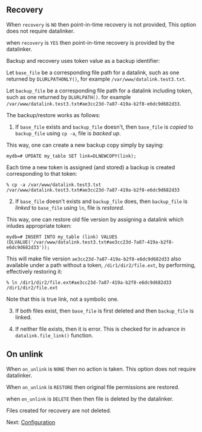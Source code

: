 Recovery
--------

When `recovery` is `NO` then point-in-time recovery is not provided,
This option does not require datalinker.

when `recovery` is `YES` then point-in-time recovery is provided by the datalinker.

Backup and recovery uses token value as a backup identifier:

Let `base_file` be a corresponding file path for a datalink, 
such as one returned by `DLURLPATHONLY()`,
for example `/var/www/datalink.test3.txt`.

Let `backup_file` be a corresponding file path for a datalink including token, 
such as one returned by `DLURLPATH()`.
for example `/var/www/datalink.test3.txt#ae3cc23d-7a87-419a-b2f8-e6dc9d682d33`.

The backup/restore works as follows:

1. If `base_file` exists and `backup_file` doesn't, then `base_file` is *copied* to `backup_file` using `cp -a`, file is *backed up*.

This way, one can create a new backup copy simply by saying:

    mydb=# UPDATE my_table SET link=DLNEWCOPY(link);

Each time a new token is assigned (and stored) a backup is created corresponding to that token:

    % cp -a /var/www/datalink.test3.txt /var/www/datalink.test3.txt#ae3cc23d-7a87-419a-b2f8-e6dc9d682d33

2. If `base_file` doesn't exists and `backup_file` does, then `backup_file` is *linked* to `base_file` using `ln`, file is *restored*.

This way, one can restore old file version by assigning a datalink which inludes appropriate token:

    mydb=# INSERT INTO my_table (link) VALUES (DLVALUE('/var/www/datalink.test3.txt#ae3cc23d-7a87-419a-b2f8-e6dc9d682d33'));

This will make file version `ae3cc23d-7a87-419a-b2f8-e6dc9d682d33` also available under a path without a token, `/dir1/dir2/file.ext`,
by performing, effectively restoring it:

    % ln /dir1/dir2/file.ext#ae3cc23d-7a87-419a-b2f8-e6dc9d682d33 /dir1/dir2/file.ext

Note that this is true link, not a symbolic one.

3. If both files exist, then `base_file` is first deleted and then `backup_file` is linked.

4. If neither file exists, then it is error. This is checked for in advance in `datalink.file_link()` function.

On unlink
---------

When `on_unlink` is `NONE` then no action is taken.
This option does not require datalinker.

When `on_unlink` is `RESTORE` then original file permissions are restored.

when `on_unlink` is `DELETE` then then file is deleted by the datalinker.

Files created for recovery are not deleted.


Next: [Configuration](configuration.md)
